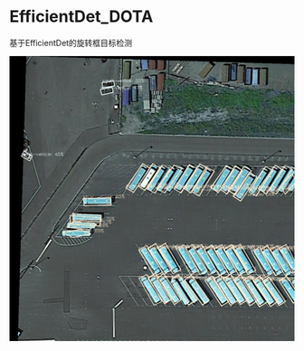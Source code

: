 # EfficientDet_DOTA
基于EfficientDet的旋转框目标检测

![image](https://github.com/ChangeZH/EfficientDet_DOTA/blob/main/img_inferred_d3_this_repo_0.jpg)
